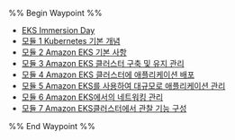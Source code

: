 %% Begin Waypoint %%
- [EKS Immersion Day](./EKS%20Immersion%20Day.md)
- [모듈 1 Kubernetes 기본 개념](./%EB%AA%A8%EB%93%88%201%20Kubernetes%20%EA%B8%B0%EB%B3%B8%20%EA%B0%9C%EB%85%90.md)
- [모듈 2 Amazon EKS 기본 사항](./%EB%AA%A8%EB%93%88%202%20Amazon%20EKS%20%EA%B8%B0%EB%B3%B8%20%EC%82%AC%ED%95%AD.md)
- [모듈 3 Amazon EKS 클러스터 구축 및 유지 관리](./%EB%AA%A8%EB%93%88%203%20Amazon%20EKS%20%ED%81%B4%EB%9F%AC%EC%8A%A4%ED%84%B0%20%EA%B5%AC%EC%B6%95%20%EB%B0%8F%20%EC%9C%A0%EC%A7%80%20%EA%B4%80%EB%A6%AC.md)
- [모듈 4 Amazon EKS 클러스터에 애플리케이션 배포](./%EB%AA%A8%EB%93%88%204%20Amazon%20EKS%20%ED%81%B4%EB%9F%AC%EC%8A%A4%ED%84%B0%EC%97%90%20%EC%95%A0%ED%94%8C%EB%A6%AC%EC%BC%80%EC%9D%B4%EC%85%98%20%EB%B0%B0%ED%8F%AC.md)
- [모듈 5 Amazon EKS를 사용하여 대규모로 애플리케이션 관리](./%EB%AA%A8%EB%93%88%205%20Amazon%20EKS%EB%A5%BC%20%EC%82%AC%EC%9A%A9%ED%95%98%EC%97%AC%20%EB%8C%80%EA%B7%9C%EB%AA%A8%EB%A1%9C%20%EC%95%A0%ED%94%8C%EB%A6%AC%EC%BC%80%EC%9D%B4%EC%85%98%20%EA%B4%80%EB%A6%AC.md)
- [모듈 6 Amazon EKS에서의 네트워킹 관리](./%EB%AA%A8%EB%93%88%206%20Amazon%20EKS%EC%97%90%EC%84%9C%EC%9D%98%20%EB%84%A4%ED%8A%B8%EC%9B%8C%ED%82%B9%20%EA%B4%80%EB%A6%AC.md)
- [모듈 7 Amazon EKS클러스터에서 관찰 기능 구성](./%EB%AA%A8%EB%93%88%207%20Amazon%20EKS%ED%81%B4%EB%9F%AC%EC%8A%A4%ED%84%B0%EC%97%90%EC%84%9C%20%EA%B4%80%EC%B0%B0%20%EA%B8%B0%EB%8A%A5%20%EA%B5%AC%EC%84%B1.md)

%% End Waypoint %%
